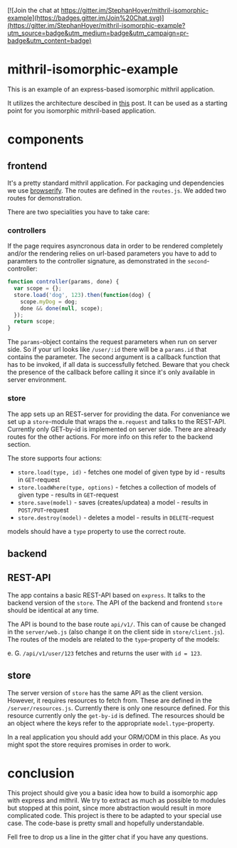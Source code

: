 [![Join the chat at https://gitter.im/StephanHoyer/mithril-isomorphic-example](https://badges.gitter.im/Join%20Chat.svg)](https://gitter.im/StephanHoyer/mithril-isomorphic-example?utm_source=badge&utm_medium=badge&utm_campaign=pr-badge&utm_content=badge)

# mithril-isomorphic-example

This is an example of an express-based isomorphic mithril application.

It utilizes the architecture descibed in [this](https://gist.github.com/StephanHoyer/bddccd9e159828867d2a) post. It can be used as a starting point for you isomorphic mithril-based application.

# components

## frontend

It's a pretty standard mithril application. For packaging und dependencies we use [browserify](http://browserify.org/). The routes are defined in the `routes.js`. We added two routes for demonstration.

There are two specialities you have to take care: 

### controllers 

If the page requires asyncronous data in order to be rendered completely and/or the rendering relies on url-based parameters you have to add to paramters to the controller signature, as demonstrated in the `second`-controller:

```javascript
function controller(params, done) {
  var scope = {};
  store.load('dog', 123).then(function(dog) {
    scope.myDog = dog;
    done && done(null, scope);
  });
  return scope;
}
```

The `params`-object contains the request parameters when run on server side. So if your url looks like `/user/:id` there will be a `params.id` that contains the parameter. The second argument is a callback function that has to be invoked, if all data is successfully fetched. Beware that you check the presence of the callback before calling it since it's only available in server environment.

### store

The app sets up an REST-server for providing the data. For conveniance we set up a `store`-module that wraps the `m.request` and talks to the REST-API. Currently only GET-by-id is implemented on server side. There are already routes for the other actions. For more info on this refer to the backend section.

The store supports four actions:

* `store.load(type, id)` - fetches one model of given type by id - results in `GET`-request
* `store.loadWhere(type, options)` - fetches a collection of models of given type - results in `GET`-request
* `store.save(model)` - saves (creates/updatea) a model - results in `POST/PUT`-request
* `store.destroy(model)` - deletes a model - results in `DELETE`-request

models should have a `type` property to use the correct route.

## backend

## REST-API

The app contains a basic REST-API based on `express`. It talks to the backend version of the `store`. The API of the backend and frontend `store` should be identical at any time.

The API is bound to the base route `api/v1/`. This can of cause be changed in the `server/web.js` (also change it on the client side in `store/client.js`). The routes of the models are related to the `type`-property of the models:

e. G. `/api/v1/user/123` fetches and returns the user with `id = 123`.

## store

The server version of `store` has the same API as the client version. However, it requires resources to fetch from. These are defined in the `/server/resources.js`. Currently there is only one resource defined. For this resource currently only the `get-by-id` is defined. The resources should be an object where the keys refer to the appropriate `model.type`-property. 

In a real application you should add your ORM/ODM in this place. As you might spot the store requires promises in order to work.

# conclusion

This project should give you a basic idea how to build a isomorphic app with express and mithril. We try to extract as much as possible to modules but stopped at this point, since more abstraction would result in more complicated code. This project is there to be adapted to your special use case. The code-base is pretty small and hopefully understandable.

Fell free to drop us a line in the gitter chat if you have any questions.
